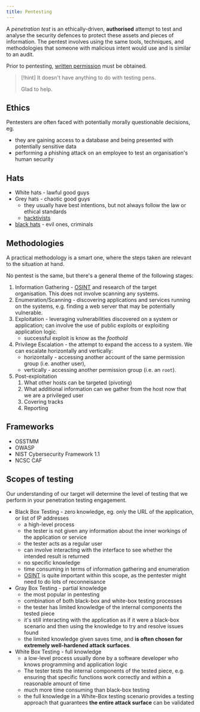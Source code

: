 ```yaml
---
title: Pentesting
---
```


A _penetration test_ is an ethically-driven, **authorised** attempt to test and analyse the security defences to protect these assets and pieces of information. The pentest involves using the same tools, techniques, and methodologies that someone with malicious intent would use and is similar to an audit.

Prior to pentesting, [written permission](/knowledge/offsec/pentesting/SOW.md) must be obtained.

> [!hint] It doesn't have anything to do with testing pens.
>
> Glad to help.

## Ethics

Pentesters are often faced with potentially morally questionable decisions, eg.

- they are gaining access to a database and being presented with potentially sensitive data
- performing a phishing attack on an employee to test an organisation's human security

## Hats

- White hats - lawful good guys
- Grey hats - chaotic good guys
  - they usually have best intentions, but not always follow the law or ethical standards
  - [hacktivists](/knowledge/offsec/glossary/hacktivism.md)
- [black hats](/knowledge/offsec/pentesting/black-hats.md) - evil ones, criminals

## Methodologies

A practical methodology is a smart one, where the steps taken are relevant to the situation at hand.

No pentest is the same, but there's a general theme of the following stages:

1. Information Gathering - [OSINT](/knowledge/offsec/osint/OSINT.md) and research of the target organisation. This does not involve scanning any systems.
2. Enumeration/Scanning - discovering applications and services running on the systems, e.g. finding a web server that may be potentially vulnerable.
3. Exploitation - leveraging vulnerabilities discovered on a system or application; can involve the use of public exploits or exploiting application logic.
   - successful exploit is know as the _foothold_
4. Privilege Escalation - the attempt to expand the access to a system. We can escalate horizontally and vertically:
   - horizontally - accessing another account of the same permission group (i.e. another user),
   - vertically - accessing another permission group (i.e. an `root`).
5. Post-exploitation
   1. What other hosts can be targeted (pivoting)
   2. What additional information can we gather from the host now that we are a privileged user
   3. Covering tracks
   4. Reporting

## Frameworks

- OSSTMM
- OWASP
- NIST Cybersecurity Framework 1.1
- NCSC CAF

## Scopes of testing

Our understanding of our target will determine the level of testing that we perform in your penetration testing engagement.

- Black Box Testing - zero knowledge, eg. only the URL of the application, or list of IP addresses
  - a high-level process
  - the tester is not given any information about the inner workings of the application or service
  - the tester acts as a regular user
  - can involve interacting with the interface to see whether the intended result is returned
  - no specific knowledge
  - time consuming in terms of information gathering and enumeration
  - [OSINT](/knowledge/offsec/osint/OSINT.md) is quite important within this scope, as the pentester might need to do lots of reconneisance
- Gray Box Testing - partial knowledge
  - the most popular in pentesting
  - combination of both black-box and white-box testing processes
  - the tester has limited knowledge of the internal components the tested piece
  - it's still interacting with the application as if it were a black-box scenario and then using the knowledge to try and resolve issues found
  - the limited knowledge given saves time, and **is often chosen for extremely well-hardened attack surfaces**.
- White Box Testing - full knowledge
  - a low-level process usually done by a software developer who knows programming and application logic
  - The tester tests the internal components of the tested piece, e.g. ensuring that specific functions work correctly and within a reasonable amount of time
  - much more time consuming than black-box testing
  - the full knowledge in a White-Box testing scenario provides a testing approach that guarantees **the entire attack surface** can be validated
